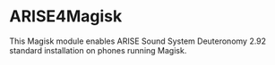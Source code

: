 # ARISE4Magisk
This Magisk module enables ARISE Sound System Deuteronomy 2.92 standard installation on phones running Magisk.